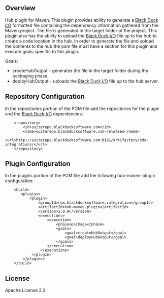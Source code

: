## Overview ##
Hub plugin for Maven. This plugin provides ability to generate a [Black Duck I/O](https://github.com/blackducksoftware/bdio) formatted file containing the dependency information gathered from the Maven project. The file is generated in the target folder of the project. This plugin also has the ability to upload the [Black Duck I/O](https://github.com/blackducksoftware/bdio) file up to the hub to create a code location in the hub. In order to generate the file and upload the contents to the hub the pom file must have a section for this plugin and execute goals specific to this plugin.

Goals:

* createHubOutput - generates the file in the target folder during the packaging phase.
* deployHubOutput - uploads the [Black Duck I/O](https://github.com/blackducksoftware/bdio) file up to the hub server.

## Repository Configuration
In the repositories portion of the POM file add the repositories for the plugin and the [Black Duck I/O](https://github.com/blackducksoftware/bdio) dependencies:
```
    <repository>
        <id>suiterepo.blackducksoftware.com</id>
        <name>suiterepo.blackducksoftware.com-releases</name>
        <url>http://suiterepo.blackducksoftware.com:8181/artifactory/bds-integrations/</url>
    </repository>
```
## Plugin Configuration ##
In the plugins portion of the POM file add the following hub-maven-plugin configuration:
```
    <build>
       <plugins>
           <plugin>
               <groupId>com.blackducksoftware.integration</groupId>
               <artifactId>hub-maven-plugin</artifactId>
               <version>1.0.0</version>
               <executions>
                   <execution>
                       <phase>package</phase>
                       <goals>
                           <goal>createHubOutput</goal>
                           <goal>deployHubOutput</goal>
                       </goals>
                   </execution>
                </executions>
            </plugin>
        </plugins>
    </build>
```

## License ##
Apache License 2.0
